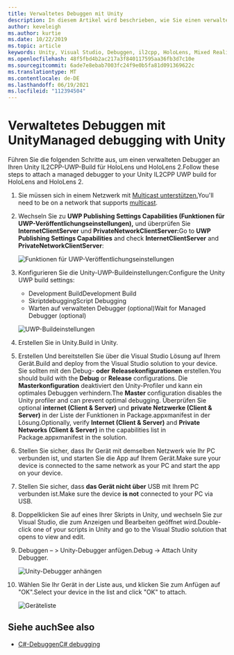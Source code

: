 ```yaml
---
title: Verwaltetes Debuggen mit Unity
description: In diesem Artikel wird beschrieben, wie Sie einen verwalteten Debugger für Ihr Unity IL2CPP-UWP-Projekt ausführen.
author: keveleigh
ms.author: kurtie
ms.date: 10/22/2019
ms.topic: article
keywords: Unity, Visual Studio, Debuggen, il2cpp, HoloLens, Mixed Reality-Headset, Windows Mixed Reality-Headset, Virtual Reality-Headset, UWP
ms.openlocfilehash: 48f5fbd4b2ac217a3f840117595aa36fb3d7c10e
ms.sourcegitcommit: 6ade7e8ebab7003fc24f9e0b5fa81d091369622c
ms.translationtype: MT
ms.contentlocale: de-DE
ms.lasthandoff: 06/19/2021
ms.locfileid: "112394504"
---
```

# <a name="managed-debugging-with-unity"></a><span data-ttu-id="cabb6-104">Verwaltetes Debuggen mit Unity</span><span class="sxs-lookup"><span data-stu-id="cabb6-104">Managed debugging with Unity</span></span>

<span data-ttu-id="cabb6-105">Führen Sie die folgenden Schritte aus, um einen verwalteten Debugger an Ihren Unity IL2CPP-UWP-Build für HoloLens und HoloLens 2.</span><span class="sxs-lookup"><span data-stu-id="cabb6-105">Follow these steps to attach a managed debugger to your Unity IL2CPP UWP build for HoloLens and HoloLens 2.</span></span>

1. <span data-ttu-id="cabb6-106">Sie müssen sich in einem Netzwerk mit [Multicast unterstützen.](https://en.wikipedia.org/wiki/Multicast)</span><span class="sxs-lookup"><span data-stu-id="cabb6-106">You'll need to be on a network that supports [multicast](https://en.wikipedia.org/wiki/Multicast).</span></span>
2. <span data-ttu-id="cabb6-107">Wechseln Sie zu **UWP Publishing Settings Capabilities (Funktionen für UWP-Veröffentlichungseinstellungen),** und überprüfen Sie **InternetClientServer** und **PrivateNetworkClientServer:**</span><span class="sxs-lookup"><span data-stu-id="cabb6-107">Go to **UWP Publishing Settings Capabilities** and check **InternetClientServer** and **PrivateNetworkClientServer**:</span></span>

    ![Funktionen für UWP-Veröffentlichungseinstellungen](images/il2cpp-debugging-capabilities.png)

3. <span data-ttu-id="cabb6-109">Konfigurieren Sie die Unity-UWP-Buildeinstellungen:</span><span class="sxs-lookup"><span data-stu-id="cabb6-109">Configure the Unity UWP build settings:</span></span>
    - <span data-ttu-id="cabb6-110">Development Build</span><span class="sxs-lookup"><span data-stu-id="cabb6-110">Development Build</span></span>
    - <span data-ttu-id="cabb6-111">Skriptdebugging</span><span class="sxs-lookup"><span data-stu-id="cabb6-111">Script Debugging</span></span>
    - <span data-ttu-id="cabb6-112">Warten auf verwalteten Debugger (optional)</span><span class="sxs-lookup"><span data-stu-id="cabb6-112">Wait for Managed Debugger (optional)</span></span>

    ![UWP-Buildeinstellungen](images/il2cpp-debugging-build.png)

4. <span data-ttu-id="cabb6-114">Erstellen Sie in Unity.</span><span class="sxs-lookup"><span data-stu-id="cabb6-114">Build in Unity.</span></span>
5. <span data-ttu-id="cabb6-115">Erstellen Und bereitstellen Sie über die Visual Studio Lösung auf Ihrem Gerät.</span><span class="sxs-lookup"><span data-stu-id="cabb6-115">Build and deploy from the Visual Studio solution to your device.</span></span> <span data-ttu-id="cabb6-116">Sie sollten mit den Debug- **oder** **Releasekonfigurationen** erstellen.</span><span class="sxs-lookup"><span data-stu-id="cabb6-116">You should build with the **Debug** or **Release** configurations.</span></span> <span data-ttu-id="cabb6-117">Die **Masterkonfiguration** deaktiviert den Unity-Profiler und kann ein optimales Debuggen verhindern.</span><span class="sxs-lookup"><span data-stu-id="cabb6-117">The **Master** configuration disables the Unity profiler and can prevent optimal debugging.</span></span> <span data-ttu-id="cabb6-118">Überprüfen Sie optional **internet (Client & Server)** und **private Netzwerke (Client & Server)** in der Liste der Funktionen in Package.appxmanifest in der Lösung.</span><span class="sxs-lookup"><span data-stu-id="cabb6-118">Optionally, verify **Internet (Client & Server)** and **Private Networks (Client & Server)** in the capabilities list in Package.appxmanifest in the solution.</span></span>
6. <span data-ttu-id="cabb6-119">Stellen Sie sicher, dass Ihr Gerät mit demselben Netzwerk wie Ihr PC verbunden ist, und starten Sie die App auf Ihrem Gerät.</span><span class="sxs-lookup"><span data-stu-id="cabb6-119">Make sure your device is connected to the same network as your PC and start the app on your device.</span></span>
7. <span data-ttu-id="cabb6-120">Stellen Sie sicher, dass **das Gerät nicht über** USB mit Ihrem PC verbunden ist.</span><span class="sxs-lookup"><span data-stu-id="cabb6-120">Make sure the device **is not** connected to your PC via USB.</span></span>
8. <span data-ttu-id="cabb6-121">Doppelklicken Sie auf eines Ihrer Skripts in Unity, und wechseln Sie zur Visual Studio, die zum Anzeigen und Bearbeiten geöffnet wird.</span><span class="sxs-lookup"><span data-stu-id="cabb6-121">Double-click one of your scripts in Unity and go to the Visual Studio solution that opens to view and edit.</span></span>
9. <span data-ttu-id="cabb6-122">Debuggen – > Unity-Debugger anfügen.</span><span class="sxs-lookup"><span data-stu-id="cabb6-122">Debug -> Attach Unity Debugger.</span></span>

    ![Unity-Debugger anhängen](images/il2cpp-debugging-attach.png)

10. <span data-ttu-id="cabb6-124">Wählen Sie Ihr Gerät in der Liste aus, und klicken Sie zum Anfügen auf "OK".</span><span class="sxs-lookup"><span data-stu-id="cabb6-124">Select your device in the list and click "OK" to attach.</span></span>

    ![Geräteliste](images/il2cpp-debugging-machines.png)

## <a name="see-also"></a><span data-ttu-id="cabb6-126">Siehe auch</span><span class="sxs-lookup"><span data-stu-id="cabb6-126">See also</span></span> 

* [<span data-ttu-id="cabb6-127">C#-Debuggen</span><span class="sxs-lookup"><span data-stu-id="cabb6-127">C# debugging</span></span>](/visualstudio/get-started/csharp/tutorial-debugger)
